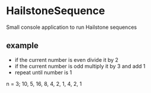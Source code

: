 # HailstoneSequence
Small console application to run Hailstone sequences

## example
* if the current number is even divide it by 2
* if the current number is odd multiply it by 3 and add 1
* repeat until number is 1

n = 3; 10, 5, 16, 8, 4, 2, 1, 4, 2, 1
